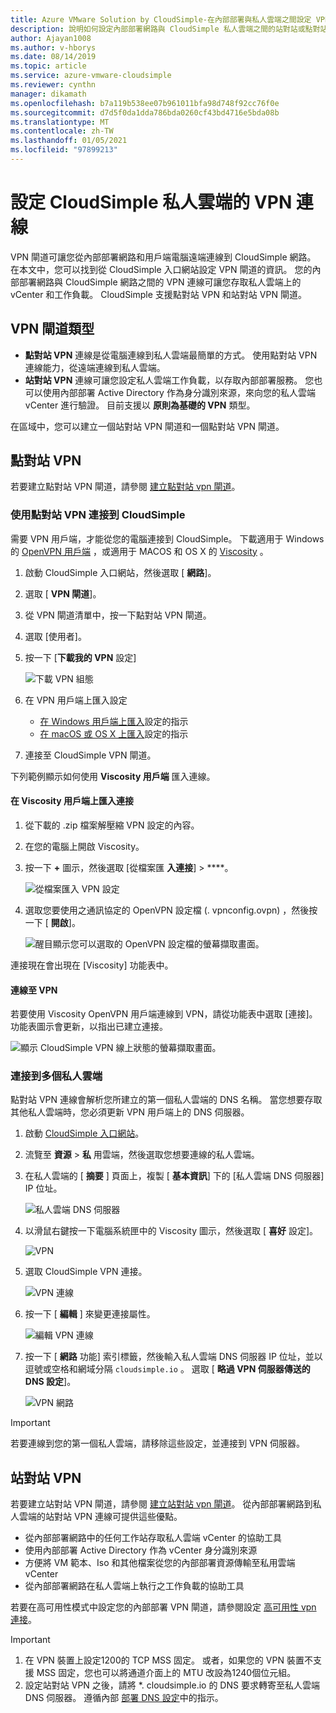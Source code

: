 ```yaml
---
title: Azure VMware Solution by CloudSimple-在內部部署與私人雲端之間設定 VPN
description: 說明如何設定內部部署網路與 CloudSimple 私人雲端之間的站對站或點對站 VPN 連線
author: Ajayan1008
ms.author: v-hborys
ms.date: 08/14/2019
ms.topic: article
ms.service: azure-vmware-cloudsimple
ms.reviewer: cynthn
manager: dikamath
ms.openlocfilehash: b7a119b538ee07b961011bfa98d748f92cc76f0e
ms.sourcegitcommit: d7d5f0da1dda786bda0260cf43bd4716e5bda08b
ms.translationtype: MT
ms.contentlocale: zh-TW
ms.lasthandoff: 01/05/2021
ms.locfileid: "97899213"
---
```

# <a name="configure-a-vpn-connection-to-your-cloudsimple-private-cloud"></a>設定 CloudSimple 私人雲端的 VPN 連線

VPN 閘道可讓您從內部部署網路和用戶端電腦遠端連線到 CloudSimple 網路。  在本文中，您可以找到從 CloudSimple 入口網站設定 VPN 閘道的資訊。  您的內部部署網路與 CloudSimple 網路之間的 VPN 連線可讓您存取私人雲端上的 vCenter 和工作負載。 CloudSimple 支援點對站 VPN 和站對站 VPN 閘道。

## <a name="vpn-gateway-types"></a>VPN 閘道類型

* **點對站 VPN** 連線是從電腦連線到私人雲端最簡單的方式。 使用點對站 VPN 連線能力，從遠端連線到私人雲端。
* **站對站 VPN** 連線可讓您設定私人雲端工作負載，以存取內部部署服務。 您也可以使用內部部署 Active Directory 作為身分識別來源，來向您的私人雲端 vCenter 進行驗證。  目前支援以 **原則為基礎的 VPN** 類型。

在區域中，您可以建立一個站對站 VPN 閘道和一個點對站 VPN 閘道。

## <a name="point-to-site-vpn"></a>點對站 VPN

若要建立點對站 VPN 閘道，請參閱 [建立點對站 vpn 閘道](vpn-gateway.md#create-point-to-site-vpn-gateway)。

### <a name="connect-to-cloudsimple-using-point-to-site-vpn"></a>使用點對站 VPN 連接到 CloudSimple

需要 VPN 用戶端，才能從您的電腦連接到 CloudSimple。  下載適用于 Windows 的 [OpenVPN 用戶端](https://openvpn.net/community-downloads/) ，或適用于 MACOS 和 OS X 的 [Viscosity](https://www.sparklabs.com/viscosity/download/) 。

1. 啟動 CloudSimple 入口網站，然後選取 [ **網路**]。
2. 選取 [ **VPN 閘道**]。
3. 從 VPN 閘道清單中，按一下點對站 VPN 閘道。
4. 選取 [使用者]。
5. 按一下 [**下載我的 VPN** 設定]

    ![下載 VPN 組態](media/download-p2s-vpn-configuration.png)

6. 在 VPN 用戶端上匯入設定

    * [在 Windows 用戶端上匯入](https://openvpn.net/vpn-server-resources/connecting-to-access-server-with-windows/#openvpn-open-source-openvpn-gui-program)設定的指示
    * [在 macOS 或 OS X 上匯入](https://www.sparklabs.com/support/kb/article/getting-started-with-viscosity-mac/#creating-your-first-connection)設定的指示

7. 連接至 CloudSimple VPN 閘道。

下列範例顯示如何使用 **Viscosity 用戶端** 匯入連線。

#### <a name="import-connection-on-viscosity-client"></a>在 Viscosity 用戶端上匯入連接

1. 從下載的 .zip 檔案解壓縮 VPN 設定的內容。

2. 在您的電腦上開啟 Viscosity。

3. 按一下 **+** 圖示，然後選取 [從檔案匯 **入連接**]  >  ****。

    ![從檔案匯入 VPN 設定](media/import-p2s-vpn-config.png)

4. 選取您要使用之通訊協定的 OpenVPN 設定檔 (. vpnconfig.ovpn) ，然後按一下 [ **開啟**]。

    ![醒目顯示您可以選取的 OpenVPN 設定檔的螢幕擷取畫面。](media/import-p2s-vpn-config-choose-ovpn.png)

連接現在會出現在 [Viscosity] 功能表中。

#### <a name="connect-to-the-vpn"></a>連線至 VPN

若要使用 Viscosity OpenVPN 用戶端連線到 VPN，請從功能表中選取 [連接]。 功能表圖示會更新，以指出已建立連接。

![顯示 CloudSimple VPN 線上狀態的螢幕擷取畫面。](media/vis03.png)

### <a name="connecting-to-multiple-private-clouds"></a>連接到多個私人雲端

點對站 VPN 連線會解析您所建立的第一個私人雲端的 DNS 名稱。 當您想要存取其他私人雲端時，您必須更新 VPN 用戶端上的 DNS 伺服器。

1. 啟動 [CloudSimple 入口網站](access-cloudsimple-portal.md)。

2. 流覽至 **資源**  >  **私** 用雲端，然後選取您想要連線的私人雲端。

3. 在私人雲端的 [ **摘要** ] 頁面上，複製 [ **基本資訊**] 下的 [私人雲端 DNS 伺服器] IP 位址。

    ![私人雲端 DNS 伺服器](media/private-cloud-dns-server.png)

4. 以滑鼠右鍵按一下電腦系統匣中的 Viscosity 圖示，然後選取 [ **喜好** 設定]。

    ![VPN](media/vis00.png)

5. 選取 CloudSimple VPN 連接。

    ![VPN 連線](media/viscosity-client.png)

6. 按一下 [ **編輯** ] 來變更連接屬性。

    ![編輯 VPN 連線](media/viscosity-edit-connection.png)

7. 按一下 [ **網路** 功能] 索引標籤，然後輸入私人雲端 DNS 伺服器 IP 位址，並以逗號或空格和網域分隔 ```cloudsimple.io``` 。  選取 [ **略過 VPN 伺服器傳送的 DNS 設定**]。

    ![VPN 網路](media/viscosity-edit-connection-networking.png)

> [!IMPORTANT]
> 若要連線到您的第一個私人雲端，請移除這些設定，並連接到 VPN 伺服器。

## <a name="site-to-site-vpn"></a>站對站 VPN

若要建立站對站 VPN 閘道，請參閱 [建立站對站 vpn 閘道](vpn-gateway.md#set-up-a-site-to-site-vpn-gateway)。  從內部部署網路到私人雲端的站對站 VPN 連線可提供這些優點。  

* 從內部部署網路中的任何工作站存取私人雲端 vCenter 的協助工具
* 使用內部部署 Active Directory 作為 vCenter 身分識別來源
* 方便將 VM 範本、Iso 和其他檔案從您的內部部署資源傳輸至私用雲端 vCenter
* 從內部部署網路在私人雲端上執行之工作負載的協助工具

若要在高可用性模式中設定您的內部部署 VPN 閘道，請參閱設定 [高可用性 vpn 連接](high-availability-vpn-connection.md)。

> [!IMPORTANT]
>    1. 在 VPN 裝置上設定1200的 TCP MSS 固定。 或者，如果您的 VPN 裝置不支援 MSS 固定，您也可以將通道介面上的 MTU 改設為1240個位元組。
> 2. 設定站對站 VPN 之後，請將 *. cloudsimple.io 的 DNS 要求轉寄至私人雲端 DNS 伺服器。  遵循內部 [部署 DNS 設定](on-premises-dns-setup.md)中的指示。
